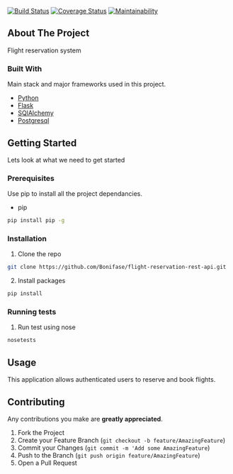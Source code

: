 [![Build Status](https://travis-ci.org/Bonifase/flight-reservation-api.svg?branch=develop)](https://travis-ci.org/Bonifase/flight-reservation-api) [![Coverage Status](https://coveralls.io/repos/github/Bonifase/flight-reservation-rest-api/badge.svg)](https://coveralls.io/github/Bonifase/flight-reservation-rest-api) [![Maintainability](https://api.codeclimate.com/v1/badges/6aff2c80302fc35d4afa/maintainability)](https://codeclimate.com/github/Bonifase/flight-reservation-api/maintainability)

<!-- ABOUT THE PROJECT -->

## About The Project

Flight reservation system

### Built With

Main stack and major frameworks used in this project.

- [Python](https://www.python.org/)
- [Flask](http://flask.pocoo.org/)
- [SQlAlchemy](https://www.sqlalchemy.org/)
- [Postgresql](https://www.postgresql.org/)

<!-- GETTING STARTED -->

## Getting Started

Lets look at what we need to get started

### Prerequisites

Use pip to install all the project dependancies.

- pip

```sh
pip install pip -g
```

### Installation

1. Clone the repo

```sh
git clone https://github.com/Bonifase/flight-reservation-rest-api.git
```

2. Install packages

```sh
pip install
```

### Running tests

1. Run test using nose

```sh
nosetests
```

## Usage

This application allows authenticated users to reserve and book flights.

## Contributing

Any contributions you make are **greatly appreciated**.

1. Fork the Project
2. Create your Feature Branch (`git checkout -b feature/AmazingFeature`)
3. Commit your Changes (`git commit -m 'Add some AmazingFeature`)
4. Push to the Branch (`git push origin feature/AmazingFeature`)
5. Open a Pull Request
